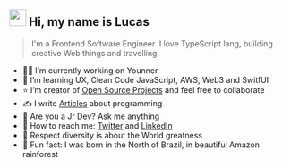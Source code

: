 <h2><img height="30px" width="30px" src="https://camo.githubusercontent.com/e8e7b06ecf583bc040eb60e44eb5b8e0ecc5421320a92929ce21522dbc34c891/68747470733a2f2f6d656469612e67697068792e636f6d2f6d656469612f6876524a434c467a6361737252346961377a2f67697068792e676966"></img> Hi, my name is Lucas</h2> <blockquote> I'm a Frontend Software Engineer. I love TypeScript lang, building creative Web things and travelling. </blockquote> 

- 👨‍💻 I’m currently working on Younner
- 👊 I’m learning UX, Clean Code JavaScript, AWS, Web3 and SwitfUI
- ⭐️ I’m creator of [Open Source Projects](https://github.com/sponsors/lucasm) and feel free to collaborate
- ✍️ I write [Articles](https://dev.to/lucasm) about programming
- 🧸 Are you a Jr Dev? Ask me anything 
- 💬 How to reach me: [Twitter](https://twitter.com/lucasmezs) and [LinkedIn](https://linkedin.com/in/lucasmezs)
- 🤝 Respect diversity is about the World greatness
- 🤍 Fun fact: I was born in the North of Brazil, in beautiful Amazon rainforest

